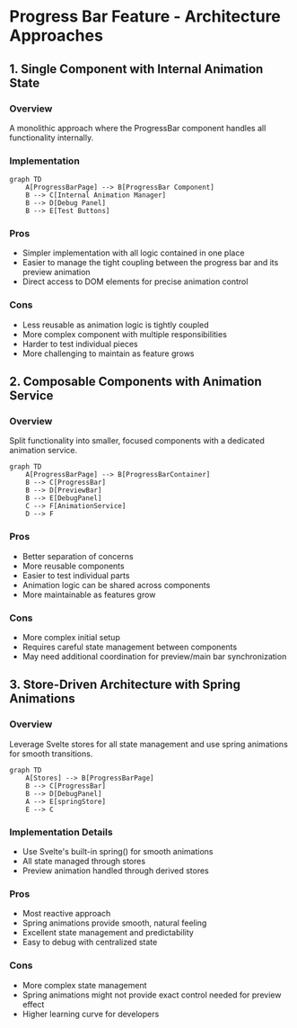 # Progress Bar Feature - Architecture Approaches

## 1. Single Component with Internal Animation State

### Overview
A monolithic approach where the ProgressBar component handles all functionality internally.

### Implementation
```mermaid
graph TD
    A[ProgressBarPage] --> B[ProgressBar Component]
    B --> C[Internal Animation Manager]
    B --> D[Debug Panel]
    B --> E[Test Buttons]
```

### Pros
- Simpler implementation with all logic contained in one place
- Easier to manage the tight coupling between the progress bar and its preview animation
- Direct access to DOM elements for precise animation control

### Cons
- Less reusable as animation logic is tightly coupled
- More complex component with multiple responsibilities
- Harder to test individual pieces
- More challenging to maintain as feature grows

## 2. Composable Components with Animation Service

### Overview
Split functionality into smaller, focused components with a dedicated animation service.

```mermaid
graph TD
    A[ProgressBarPage] --> B[ProgressBarContainer]
    B --> C[ProgressBar]
    B --> D[PreviewBar]
    B --> E[DebugPanel]
    C --> F[AnimationService]
    D --> F
```

### Pros
- Better separation of concerns
- More reusable components
- Easier to test individual parts
- Animation logic can be shared across components
- More maintainable as features grow

### Cons
- More complex initial setup
- Requires careful state management between components
- May need additional coordination for preview/main bar synchronization

## 3. Store-Driven Architecture with Spring Animations

### Overview
Leverage Svelte stores for all state management and use spring animations for smooth transitions.

```mermaid
graph TD
    A[Stores] --> B[ProgressBarPage]
    B --> C[ProgressBar]
    B --> D[DebugPanel]
    A --> E[springStore]
    E --> C
```

### Implementation Details
- Use Svelte's built-in spring() for smooth animations
- All state managed through stores
- Preview animation handled through derived stores

### Pros
- Most reactive approach
- Spring animations provide smooth, natural feeling
- Excellent state management and predictability
- Easy to debug with centralized state

### Cons
- More complex state management
- Spring animations might not provide exact control needed for preview effect
- Higher learning curve for developers